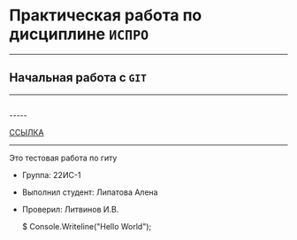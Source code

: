 # Практическая работа по дисциплине ``ИСПРО``
-----
## Начальная работа с ``GIT``
-----
<p align ="center"><img srs="https://rgo.ru/upload/s34web.imageadapter/3391b95c081666cc16ceb5b195d7ccf4/oleg_bogdanov_amurskiy_tigr_592345.jpg" width = "400"></p>
-----
<p><a href="https://www.figma.com/">ССЫЛКА</a></p>

-----

Это тестовая работа по гиту

* Группа: 22ИС-1
* Выполнил студент: Липатова Алена
* Проверил: Литвинов И.В.

     $ Console.Writeline("Hello World");
